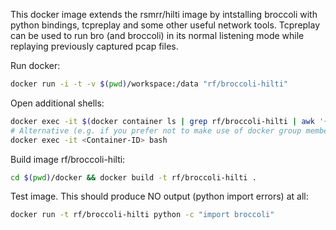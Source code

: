 This docker image extends the rsmrr/hilti image by intstalling broccoli with python bindings, tcpreplay and some other useful network tools. Tcpreplay can be used to run bro (and broccoli) in its normal listening mode while replaying previously captured pcap files.

Run docker:
```bash
docker run -i -t -v $(pwd)/workspace:/data "rf/broccoli-hilti"
```

Open additional shells:
```bash
docker exec -it $(docker container ls | grep rf/broccoli-hilti | awk '{ print $1 }' | head -1) bash
# Alternative (e.g. if you prefer not to make use of docker group membership and docker therefore requires sudo)
docker exec -it <Container-ID> bash
```

Build image rf/broccoli-hilti:
```bash
cd $(pwd)/docker && docker build -t rf/broccoli-hilti .
```

Test image. This should produce NO output (python import errors) at all:
```bash
docker run -t rf/broccoli-hilti python -c "import broccoli"
```